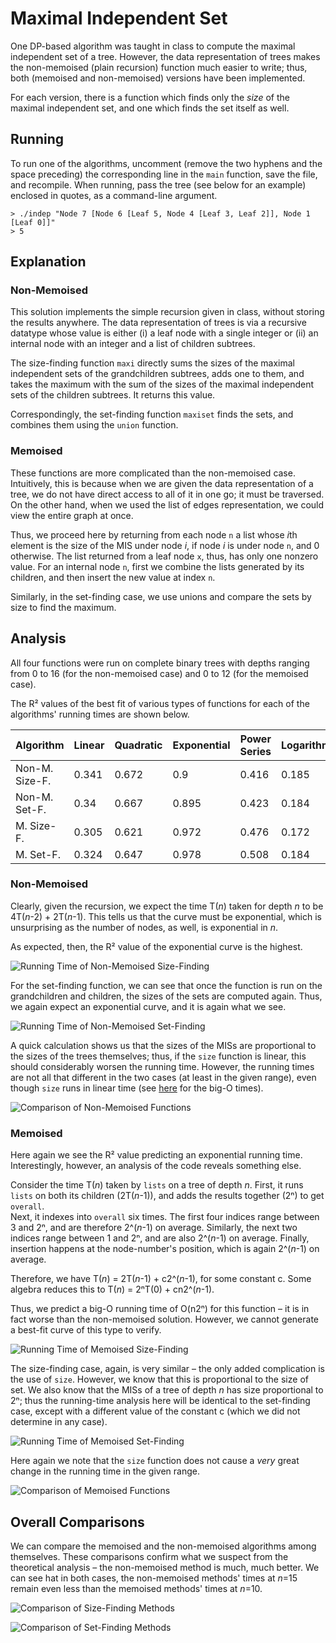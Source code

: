 # Maximal Independent Set
One DP-based algorithm was taught in class to compute the maximal independent set of a tree. However, the data representation of trees makes the non-memoised (plain recursion) function much easier to write; thus, both (memoised and non-memoised) versions have been implemented.  

For each version, there is a function which finds only the *size* of the maximal independent set, and one which finds the set itself as well.

## Running
To run one of the algorithms, uncomment (remove the two hyphens and the space preceding) the corresponding line in the `main` function, save the file, and recompile. When running, pass the tree (see below for an example) enclosed in quotes, as a command-line argument.
```
> ./indep "Node 7 [Node 6 [Leaf 5, Node 4 [Leaf 3, Leaf 2]], Node 1 [Leaf 0]]"
> 5
```

## Explanation
### Non-Memoised
This solution implements the simple recursion given in class, without storing the results anywhere. The data representation of trees is via a recursive datatype whose value is either (i) a leaf node with a single integer or (ii) an internal node with an integer and a list of children subtrees.  

The size-finding function `maxi` directly sums the sizes of the maximal independent sets of the grandchildren subtrees, adds one to them, and takes the maximum with the sum of the sizes of the maximal independent sets of the children subtrees. It returns this value.  

Correspondingly, the set-finding function `maxiset` finds the sets, and combines them using the `union` function.

### Memoised
These functions are more complicated than the non-memoised case. Intuitively, this is because when we are given the data representation of a tree, we do not have direct access to all of it in one go; it must be traversed. On the other hand, when we used the list of edges representation, we could view the entire graph at once.  

Thus, we proceed here by returning from each node `n` a list whose *i*th element is the size of the MIS under node *i*, if node *i* is under node `n`, and 0 otherwise. The list returned from a leaf node `x`, thus, has only one nonzero value. For an internal node `n`, first we combine the lists generated by its children, and then insert the new value at index `n`.  

Similarly, in the set-finding case, we use unions and compare the sets by size to find the maximum.

## Analysis
All four functions were run on complete binary trees with depths ranging from 0 to 16 (for the non-memoised case) and 0 to 12 (for the memoised case).  

The R² values of the best fit of various types of functions for each of the algorithms' running times are shown below.  

Algorithm      | Linear | Quadratic | Exponential | Power Series | Logarithmic  
-------------- | ------ | --------- | ----------- | ------------ | -----------  
Non-M. Size-F. | 0.341  | 0.672     | 0.9         | 0.416        | 0.185  
Non-M. Set-F.  | 0.34   | 0.667     | 0.895       | 0.423        | 0.184  
M. Size-F.     | 0.305  | 0.621     | 0.972       | 0.476        | 0.172  
M. Set-F.      | 0.324  | 0.647     | 0.978       | 0.508        | 0.184  

### Non-Memoised
Clearly, given the recursion, we expect the time T(*n*) taken for depth *n* to be 4T(*n*-2) + 2T(*n*-1). This tells us that the curve must be exponential, which is unsurprising as the number of nodes, as well, is exponential in *n*.  

As expected, then, the R² value of the exponential curve is the highest.

![Running Time of Non-Memoised Size-Finding](NoMemSize.png)  

For the set-finding function, we can see that once the function is run on the grandchildren and children, the sizes of the sets are computed again. Thus, we again expect an exponential curve, and it is again what we see.  

![Running Time of Non-Memoised Set-Finding](NoMemSet.png)  

A quick calculation shows us that the sizes of the MISs are proportional to the sizes of the trees themselves; thus, if the `size` function is linear, this should considerably worsen the running time. However, the running times are not all that different in the two cases (at least in the given range), even though `size` runs in linear time (see [here](https://hackage.haskell.org/package/containers-0.6.5.1/docs/Data-IntSet.html) for the big-O times).  

![Comparison of Non-Memoised Functions](CompNoMem.png)  

### Memoised
Here again we see the R² value predicting an exponential running time. Interestingly, however, an analysis of the code reveals something else.  

Consider the time T(*n*) taken by `lists` on a tree of depth *n*. First, it runs `lists` on both its children (2T(*n*-1)), and adds the results together (2ⁿ) to get `overall`.  
Next, it indexes into `overall` six times. The first four indices range between 3 and 2ⁿ, and are therefore 2^(*n*-1) on average. Similarly, the next two indices range between 1 and 2ⁿ, and are also 2^(*n*-1) on average. Finally, insertion happens at the node-number's position, which is again 2^(*n*-1) on average.  

Therefore, we have T(*n*) = 2T(*n*-1) + c2^(*n*-1), for some constant c. Some algebra reduces this to T(*n*) = 2ⁿT(0) + cn2^(*n*-1).  

Thus, we predict a big-O running time of O(n2ⁿ) for this function – it is in fact worse than the non-memoised solution. However, we cannot generate a best-fit curve of this type to verify.

![Running Time of Memoised Size-Finding](MemSize.png)  

The size-finding case, again, is very similar – the only added complication is the use of `size`. However, we know that this is proportional to the size of set. We also know that the MISs of a tree of depth *n* has size proportional to 2ⁿ; thus the running-time analysis here will be identical to the set-finding case, except with a different value of the constant c (which we did not determine in any case).  

![Running Time of Memoised Set-Finding](MemSet.png)  

Here again we note that the `size` function does not cause a *very* great change in the running time in the given range.  

![Comparison of Memoised Functions](CompMem.png)  

## Overall Comparisons
We can compare the memoised and the non-memoised algorithms among themselves. These comparisons confirm what we suspect from the theoretical analysis – the non-memoised method is much, much better. We can see hat in both cases, the non-memoised methods' times at *n*=15 remain even less than the memoised methods' times at *n*=10.  

![Comparison of Size-Finding Methods](CompSize.png)  

![Comparison of Set-Finding Methods](CompSet.png)
